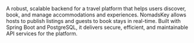 A robust, scalable backend for a travel platform that helps users discover, book, and manage accommodations and experiences. NomadsKey allows hosts to publish listings and guests to book stays in real-time. Built with Spring Boot and PostgreSQL, it delivers secure, efficient, and maintainable API services for the platform.
